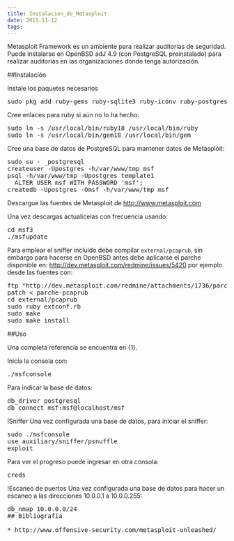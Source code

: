 ```yaml
---
title: Instalacion_de_Metasploit
date: 2011-11-12
tags:
---
```

Metasploit Framework es un ambiente para realizar auditorias de seguridad. Puede instalarse en OpenBSD adJ 4.9 (con PostgreSQL preinstalado) para realizar auditorias en las organizaciones donde tenga autorización.

##Instalación

Instale los paquetes necesarios
<pre>
sudo pkg_add ruby-gems ruby-sqlite3 ruby-iconv ruby-postgres ruby-pcap subversion-1.6.15p0
</pre>
Cree enlaces para ruby si aún no lo ha hecho:
<pre>
sudo ln -s /usr/local/bin/ruby18 /usr/local/bin/ruby
sudo ln -s /usr/local/bin/gem18 /usr/local/bin/gem
</pre>


Cree una base de datos de PostgreSQL para mantener datos de Metasploit:
<pre>
sudo su - _postgresql
createuser -Upostgres -h/var/www/tmp msf
psql -h/var/www/tmp -Upostgres template1
  ALTER USER msf WITH PASSWORD 'msf';
createdb -Upostgres -Omsf -h/var/www/tmp msf
</pre>

Descargue las fuentes de Metasploit de http://www.metasploit.com

Una vez descargas actualicelas con frecuencia usando:
<pre>
cd msf3
./msfupdate
</pre>

Para emplear el sniffer incluido debe compilar ```external/pcaprub```, sin embargo para hacerse en OpenBSD antes debe aplicarse el parche disponible en: http://dev.metasploit.com/redmine/issues/5420 por ejemplo desde las fuentes con:
<pre>
ftp "http://dev.metasploit.com/redmine/attachments/1736/parche-pcaprub"
patch < parche-pcaprub
cd external/pcaprub
sudo ruby extconf.rb
sudo make
sudo make install
</pre>

##Uso

Una completa referencia se encuentra en {1}.

Inicia la consola con:
<pre>
./msfconsole
</pre>

Para indicar la base de datos:
<pre>
db_driver postgresql
db_connect msf:msf@localhost/msf
</pre>

!Sniffer
Una vez configurada una base de datos,  para iniciar el sniffer:
<pre>
sudo ./msfconsole
use auxiliary/sniffer/psnuffle 
exploit
</pre>

Para ver el progreso puede ingresar en otra consola:
<pre>
creds
</pre>


!Escaneo de puertos
Una vez configurada una base de datos para hacer un escaneo a las direcciones 10.0.0.1 a 10.0.0.255:
<pre>
db_nmap 10.0.0.0/24
## Bibliografía

* http://www.offensive-security.com/metasploit-unleashed/
